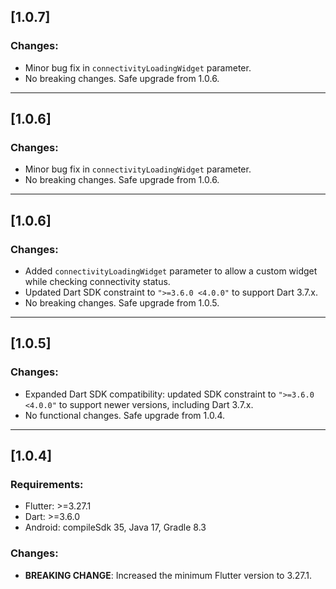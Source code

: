 ## [1.0.7]

### Changes:
- Minor bug fix in `connectivityLoadingWidget` parameter.
- No breaking changes. Safe upgrade from 1.0.6.

---

## [1.0.6]

### Changes:
- Minor bug fix in `connectivityLoadingWidget` parameter.
- No breaking changes. Safe upgrade from 1.0.6.

---

## [1.0.6]

### Changes:
- Added `connectivityLoadingWidget` parameter to allow a custom widget while checking connectivity status.
- Updated Dart SDK constraint to `">=3.6.0 <4.0.0"` to support Dart 3.7.x.
- No breaking changes. Safe upgrade from 1.0.5.

---

## [1.0.5]
### Changes:
- Expanded Dart SDK compatibility: updated SDK constraint to `">=3.6.0 <4.0.0"` to support newer versions, including Dart 3.7.x.
- No functional changes. Safe upgrade from 1.0.4.

---

## [1.0.4]

### Requirements:
- Flutter: >=3.27.1
- Dart: >=3.6.0
- Android: compileSdk 35, Java 17, Gradle 8.3

### Changes:
- **BREAKING CHANGE**: Increased the minimum Flutter version to 3.27.1.
